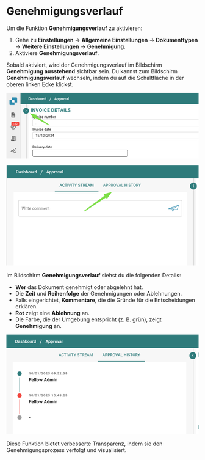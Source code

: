 # Genehmigungsverlauf

Um die Funktion **Genehmigungsverlauf** zu aktivieren:

1. Gehe zu **Einstellungen** → **Allgemeine Einstellungen** → **Dokumenttypen** → **Weitere Einstellungen** → **Genehmigung**.
2. Aktiviere **Genehmigungsverlauf**.

Sobald aktiviert, wird der Genehmigungsverlauf im Bildschirm **Genehmigung ausstehend** sichtbar sein. Du kannst zum Bildschirm **Genehmigungsverlauf** wechseln, indem du auf die Schaltfläche in der oberen linken Ecke klickst.

![](https://raw.githubusercontent.com/Fellow-Consulting-AG/docbits/refs/heads/main/readme/.gitbook/assets/approval_history_1.png)

![](https://raw.githubusercontent.com/Fellow-Consulting-AG/docbits/refs/heads/main/readme/.gitbook/assets/approval_history_2.png)

Im Bildschirm **Genehmigungsverlauf** siehst du die folgenden Details:

* **Wer** das Dokument genehmigt oder abgelehnt hat.
* Die **Zeit** und **Reihenfolge** der Genehmigungen oder Ablehnungen.
* Falls eingerichtet, **Kommentare**, die die Gründe für die Entscheidungen erklären.
* **Rot** zeigt eine **Ablehnung** an.
* Die Farbe, die der Umgebung entspricht (z. B. grün), zeigt **Genehmigung** an.

![](https://raw.githubusercontent.com/Fellow-Consulting-AG/docbits/refs/heads/main/readme/.gitbook/assets/approval_history_3.png)

Diese Funktion bietet verbesserte Transparenz, indem sie den Genehmigungsprozess verfolgt und visualisiert.
